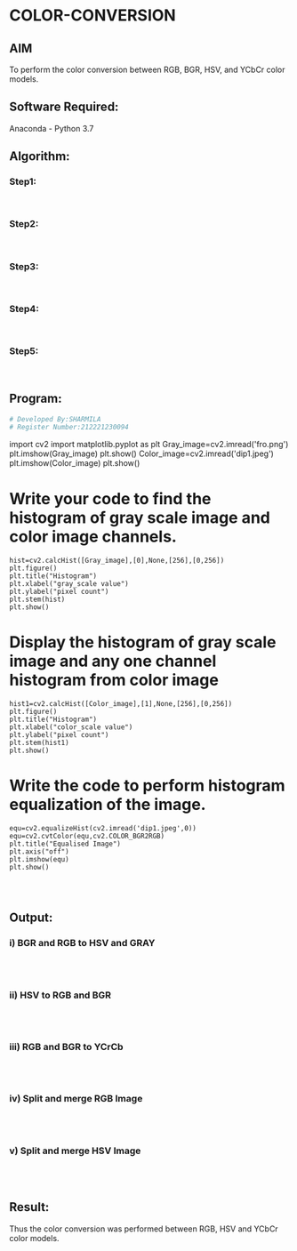 # COLOR-CONVERSION
## AIM
To perform the color conversion between RGB, BGR, HSV, and YCbCr color models.

## Software Required:
Anaconda - Python 3.7
## Algorithm:
### Step1:
<br>

### Step2:
<br>

### Step3:
<br>

### Step4:
<br>

### Step5:
<br>

## Program:
```python
# Developed By:SHARMILA
# Register Number:212221230094
```

import cv2
import matplotlib.pyplot as plt
Gray_image=cv2.imread('fro.png')
plt.imshow(Gray_image)
plt.show()
Color_image=cv2.imread('dip1.jpeg')
plt.imshow(Color_image)
plt.show()

# Write your code to find the histogram of gray scale image and color image channels.
```
hist=cv2.calcHist([Gray_image],[0],None,[256],[0,256])
plt.figure()
plt.title("Histogram")
plt.xlabel("gray_scale value")
plt.ylabel("pixel count")
plt.stem(hist)
plt.show()
```
# Display the histogram of gray scale image and any one channel histogram from color image
```
hist1=cv2.calcHist([Color_image],[1],None,[256],[0,256])
plt.figure()
plt.title("Histogram")
plt.xlabel("color_scale value")
plt.ylabel("pixel count")
plt.stem(hist1)
plt.show()
```
# Write the code to perform histogram equalization of the image. 
```
equ=cv2.equalizeHist(cv2.imread('dip1.jpeg',0))
equ=cv2.cvtColor(equ,cv2.COLOR_BGR2RGB)
plt.title("Equalised Image")
plt.axis("off")
plt.imshow(equ)
plt.show()




```
## Output:
### i) BGR and RGB to HSV and GRAY
<br>
<br>

### ii) HSV to RGB and BGR
<br>
<br>

### iii) RGB and BGR to YCrCb
<br>
<br>

### iv) Split and merge RGB Image
<br>
<br>

### v) Split and merge HSV Image
<br>
<br>


## Result:
Thus the color conversion was performed between RGB, HSV and YCbCr color models.
